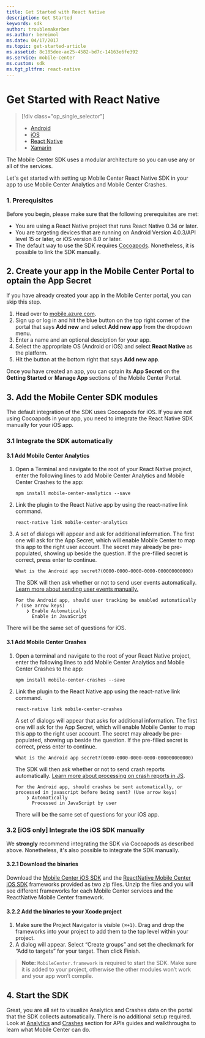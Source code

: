 ```yaml
---
title: Get Started with React Native
description: Get Started
keywords: sdk
author: troublemakerben
ms.author: bereimol
ms.date: 04/17/2017
ms.topic: get-started-article
ms.assetid: 8c185dee-ae25-4582-bd7c-14163e6fe392
ms.service: mobile-center
ms.custom: sdk
ms.tgt_pltfrm: react-native
---
```


# Get Started with React Native

> [!div class="op_single_selector"]
> * [Android](android.md)
> * [iOS](ios.md)
> * [React Native](react-native.md)
> * [Xamarin](xamarin.md)

The Mobile Center SDK uses a modular architecture so you can use any or all of the services.

Let's get started with setting up Mobile Center React Native SDK in your app to use Mobile Center Analytics and Mobile Center Crashes.

### 1. Prerequisites

Before you begin, please make sure that the following prerequisites are met:

* You are using a React Native project that runs React Native 0.34 or later.
* You are targeting devices that are running on Android Version 4.0.3/API level 15 or later, or iOS version 8.0 or later.
* The default way to use the SDK requires [Cocoapods](https://cocoapods.org). Nonetheless, it is possible to link the SDK manually.

## 2. Create your app in the Mobile Center Portal to optain the App Secret

If you have already created your app in the Mobile Center portal, you can skip this step.

1. Head over to [mobile.azure.com](https://mobile.azure.com).
2. Sign up or log in and hit the blue button on the top right corner of the portal that says **Add new** and select **Add new app** from the dropdown menu.
3. Enter a name and an optional desciption for your app.
4. Select the appropriate OS (Android or iOS) and select **React Native** as the platform.
5. Hit the button at the bottom right that says **Add new app**.

Once you have created an app, you can optain its **App Secret** on the **Getting Started** or **Manage App** sections of the Mobile Center Portal.

## 3. Add the Mobile Center SDK modules

The default integration of the SDK uses Cocoapods for iOS. If you are not using Cocoapods in your app, you need to integrate the React Native SDK manually for your iOS app.

### 3.1 Integrate the SDK automatically

#### 3.1 Add Mobile Center Analytics

1. Open a Terminal and navigate to the root of your React Native project, enter the following lines to add Mobile Center Analytics and Mobile Center Crashes to the app:

	```
	npm install mobile-center-analytics --save
	```

2. Link the plugin to the React Native app by using the react-native link command.

	```
	react-native link mobile-center-analytics
	```

3. A set of dialogs will appear and ask for additional information. The first one will ask for the App Secret, which will enable Mobile Center to map this app to the right user account. The secret may already be pre-populated, showing up beside the question. If the pre-filled secret is correct, press enter to continue.

	```
	What is the Android app secret?(0000-0000-0000-0000-000000000000)
	```

	The SDK will then ask whether or not to send user events automatically. [Learn more about sending user events manually.](~/sdk/analytics/react-native.md)

	```
	For the Android app, should user tracking be enabled automatically ? (Use arrow keys)
        ❯ Enable Automatically
          Enable in JavaScript
	```

  There will be the same set of questions for iOS.

#### 3.1 Add Mobile Center Crashes

1. Open a terminal and navigate to the root of your React Native project, enter the following lines to add Mobile Center Analytics and Mobile Center Crashes to the app:

	```
	npm install mobile-center-crashes --save
	```

2. Link the plugin to the React Native app using the react-native link command.

	```
	react-native link mobile-center-crashes
	```

	A set of dialogs will appear that asks for additional information. The first one will ask for the App Secret, which will enable Mobile Center to map this app to the right user account. The secret may already be pre-populated, showing up beside the question. If the pre-filled secret is correct, press enter to continue.

	```
	What is the Android app secret?(0000-0000-0000-0000-000000000000)
	```

	The SDK will then ask whether or not to send crash reports automatically. [Learn more about processing on crash reports in JS](~/sdk/crashes/react-native.md).

	```
	For the Android app, should crashes be sent automatically, or processed in javascript before being sent? (Use arrow keys)
        ❯ Automatically
          Processed in JavaScript by user
	```

 	There will be the same set of questions for your iOS app.

### 3.2 [iOS only] Integrate the iOS SDK manually

We **strongly** recommend integrating the SDK via Cocoapods as described above. Nonetheless, it's also possible to integrate the SDK manually.

#### 3.2.1 Download the binaries

Download the [Mobile Center iOS SDK](https://github.com/Microsoft/MobileCenter-SDK-iOS/releases) and the [ReactNative Mobile Center iOS SDK](https://github.com/Microsoft/MobileCenter-SDK-React-Native/releases) frameworks provided as two zip files. Unzip the files and you will see different frameworks for each Mobile Center services and the ReactNative Mobile Center framework. 

#### 3.2.2 Add the binaries to your Xcode project

1. Make sure the Project Navigator is visible `(⌘+1)`. Drag and drop the frameworks into your project to add them to the top level within your project.
2. A dialog will appear. Select “Create groups” and set the checkmark for “Add to targets” for your target. Then click Finish.

> **Note:** `MobileCenter.framework` is required to start the SDK. Make sure it is added to your project, otherwise the other modules won’t work and your app won’t compile.

## 4. Start the SDK

Great, you are all set to visualize Analytics and Crashes data on the portal that the SDK collects automatically. There is no additional setup required. Look at [Analytics](~/sdk/analytics/react-native.md) and [Crashes](~/sdk/crashes/react-native.md) section for APIs guides and walkthroughs to learn what Mobile Center can do.
